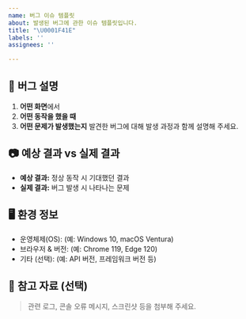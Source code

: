 ```yaml
---
name: 버그 이슈 템플릿
about: 발생된 버그에 관한 이슈 템플릿입니다.
title: "\U0001F41E"
labels: ''
assignees: ''

---
```


## 🐞 버그 설명

1. **어떤 화면**에서
2. **어떤 동작을 했을 때**
3. **어떤 문제가 발생했는지** 
발견한 버그에 대해 발생 과정과 함께 설명해 주세요.

## 📷 예상 결과 vs 실제 결과

- **예상 결과:** 정상 동작 시 기대했던 결과  
- **실제 결과:** 버그 발생 시 나타나는 문제  

## 🖥 환경 정보

- 운영체제(OS): (예: Windows 10, macOS Ventura)
- 브라우저 & 버전: (예: Chrome 119, Edge 120)
- 기타 (선택): (예: API 버전, 프레임워크 버전 등)

## 📎 참고 자료 (선택)

> 관련 로그, 콘솔 오류 메시지, 스크린샷 등을 첨부해 주세요.
